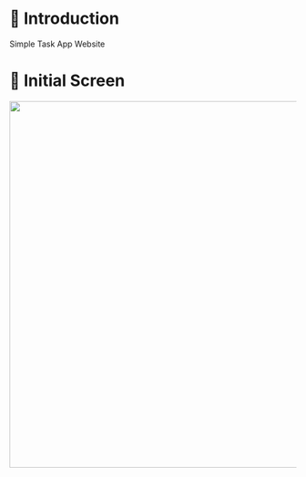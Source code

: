 # 👥 Introduction 
Simple Task App Website

# 👀 Initial Screen
<img width="643" src="https://user-images.githubusercontent.com/87024040/198881914-016a980e-1d78-4239-8ee0-3cba15b114c5.gif">
